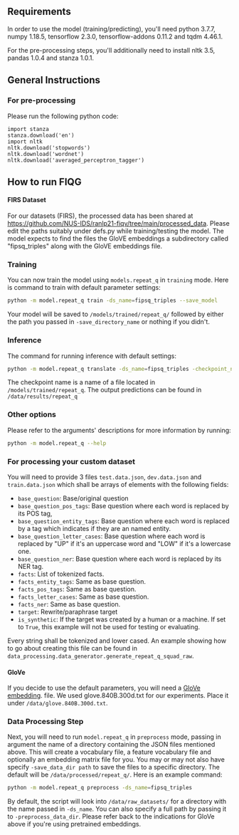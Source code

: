 ## Requirements
In order to use the model (training/predicting), you'll need python 3.7.7, numpy 1.18.5, tensorflow 2.3.0, tensorflow-addons 0.11.2
and tqdm 4.46.1.

For the pre-processing steps, you'll additionally need to install nltk 3.5, pandas 1.0.4 and stanza 1.0.1.
## General Instructions
### For pre-processing
Please run the following python code:

```[python]
import stanza
stanza.download('en')
import nltk
nltk.download('stopwords')
nltk.download('wordnet')
nltk.download('averaged_perceptron_tagger')
```
## How to run FIQG
#### FIRS Dataset
For our datasets (FIRS), the processed data has been shared at https://github.com/NUS-IDS/ranlp21-fiqv/tree/main/processed_data. 
Please edit the paths suitably under defs.py while training/testing the model. The model expects to find the files  the GloVE embeddings 
a subdirectory called "fipsq_triples" along with the GloVE embeddings file.

### Training
You can now train the model using `models.repeat_q` in `training` mode. Here is command to train with
default parameter settings:

```bash
python -m model.repeat_q train -ds_name=fipsq_triples --save_model
```

Your model will be saved to `/models/trained/repeat_q/` followed by either the path you passed in `-save_directory_name`
or nothing if you didn't.

### Inference
The command for running inference with default settings:
```bash
python -m model.repeat_q translate -ds_name=fipsq_triples -checkpoint_name=*a_checkpoint_name* -prediction_file_name=fipsq_triples
```

The checkpoint name is a name of a file located in `/models/trained/repeat_q`.
The output predictions can be found in `/data/results/repeat_q`
### Other options
Please refer to the arguments' descriptions for
more information by running:
```bash
python -m model.repeat_q --help
```


### For processing your custom dataset

You will need to provide 3 files `test.data.json`, `dev.data.json` and `train.data.json` which shall be arrays of
elements with the following fields:
- `base_question`: Base/original question
- `base_question_pos_tags`: Base question where each word is replaced by its POS tag,
- `base_question_entity_tags`: Base question where each word is replaced by a tag which indicates if
 they are an named entity.
- `base_question_letter_cases`: Base question where each word is replaced by "UP" if it's an uppercase
word and "LOW" if it's a lowercase one.
- `base_question_ner`: Base question where each word is replaced by its NER tag.
- `facts`: List of tokenized facts.
- `facts_entity_tags`: Same as base question.
- `facts_pos_tags`: Same as base question.
- `facts_letter_cases`: Same as base question.
- `facts_ner`: Same as base question.
- `target`: Rewrite/paraphrase target
- `is_synthetic`: If the target was created by a human or a machine. If set to `True`, this example will not
 be used for testing or evaluating.
 
 Every string shall be tokenized and lower cased. An example showing how to go about
creating this file can be found in `data_processing.data_generator.generate_repeat_q_squad_raw`.
#### GloVe
If you decide to use the default parameters, you will need a [GloVe embedding](https://nlp.stanford.edu/projects/glove/).
file. We used glove.840B.300d.txt for our experiments. Place it under `/data/glove.840B.300d.txt`.
### Data Processing Step
Next, you will need to run `model.repeat_q` in `preprocess` mode, passing in argument
the name of a directory containing the JSON files mentioned above. This will create a vocabulary file, a feature
vocabulary file and optionally an embedding matrix file for you. You may or may not also have specify `-save_data_dir path`
to save the files to a specific directory. The default will be `/data/processed/repeat_q/`. Here is an example command:
```bash
python -m model.repeat_q preprocess -ds_name=fipsq_triples
```
By default, the script will look into `/data/raw_datasets/` for a directory
with the name passed in `-ds_name`. You can also specify a full path by passing it to `-preprocess_data_dir`. Please
refer back to the indications for GloVe above if you're using pretrained embeddings.
